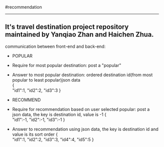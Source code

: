 #recommendation

----

 It's travel destination project repository maintained by Yanqiao Zhan and Haichen Zhua.
--------------
  communication between front-end and back-end:
 * POPULAR
*  Require for most popular destination: post a "popular"
*  Answer to most popular destination: ordered destination id(from most popular to least popular)json data  
{  
   "id1":1,
   "id2":2,
   "id3":3
}

 *  RECOMMEND
* Require for recommendation based on user selected popular: post a json data, the key is destination id, value is -1
{  
   "id1":-1,
   "id2":-1,
   "id3":-1
}
* Answer to recommendation using json data, the key is destination id and value is its sort order
{  
   "id1":1,
   "id2":2,
   "id3":3,
   "id4":4,
   "id5":5
}
